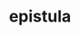 ---
title: epistula
meaning: letter
ch: seven
pos: noun
stem: epistul
genend: ae
abbgender: f.
abbgender2: fem.
gender: feminine
declension: first
derivative: epistle, epistolary
---